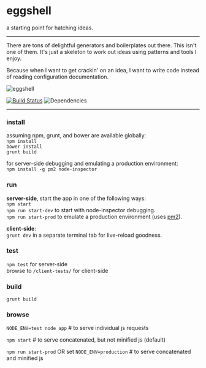 eggshell
========

a starting point for hatching ideas.

------

There are tons of delightful generators and boilerplates out there.
This isn't one of them. It's just a skeleton to work out ideas using
patterns and tools I enjoy.

Because when I want to get crackin' on an idea,
I want to write code instead of reading configuration documentation.

![eggshell](https://raw.github.com/twalker/eggshell/master/public/img/get-crackin.jpg "Get crackin'")

[![Build Status](https://travis-ci.org/twalker/eggshell.png)](https://travis-ci.org/twalker/eggshell)
![Dependencies](https://david-dm.org/twalker/eggshell.png)

------
### install

assuming npm, grunt, and bower are available globally:  
`npm install`  
`bower install`  
`grunt build`  

for server-side debugging and emulating a production environment:  
`npm install -g pm2 node-inspector`  

### run

**server-side**, start the app in one of the following ways:  
`npm start`  
`npm run start-dev` to start with node-inspector debugging.  
`npm run start-prod` to emulate a production environment (uses [pm2](https://github.com/Unitech/pm2)).  

**client-side**:  
`grunt dev` in a separate terminal tab for live-reload goodness.

### test
`npm test` for server-side  
browse to `/client-tests/` for client-side

### build
`grunt build`

### browse

`NODE_ENV=test node app` # to serve individual js requests

`npm start` # to serve concatenated, but not minified js (default)

`npm run start-prod` OR set `NODE_ENV=production` # to serve concatenated and minified js

